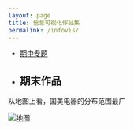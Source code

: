 ```yaml
---
layout: page
title: 信息可视化作品集
permalink: /infovis/
---
```


- [期中专题](https://690244957.github.io/%E6%96%B0%E5%BB%BA%E6%96%87%E4%BB%B6%E5%A4%B9/Tableau.html)

- ## 期末作品
 从地图上看，国美电器的分布范围最广
<div class='tableauPlaceholder' id='viz1515002252874' style='position: relative'>
	<noscript>
		<a href='#'><img alt='地图 ' src='https:&#47;&#47;public.tableau.com&#47;static&#47;images&#47;_1&#47;_18110&#47;sheet0&#47;1_rss.png' style='border: none' /></a>
	</noscript>
	<object class='tableauViz'  style='display:none;'>
		<param name='host_url' value='https%3A%2F%2Fpublic.tableau.com%2F' /> 
		<param name='embed_code_version' value='3' /> <param name='site_root' value='' />
		<param name='name' value='_18110&#47;sheet0' /><param name='tabs' value='no' />
		<param name='toolbar' value='yes' /><param name='static_image' value='https:&#47;&#47;public.tableau.com&#47;static&#47;images&#47;_1&#47;_18110&#47;sheet0&#47;1.png' /> 
		<param name='animate_transition' value='yes' /><param name='display_static_image' value='yes' />
		<param name='display_spinner' value='yes' /><param name='display_overlay' value='yes' />
		<param name='display_count' value='yes' /></object>
</div>                
<script type='text/javascript'>                    
	var divElement = document.getElementById('viz1515002252874');                    
	var vizElement = divElement.getElementsByTagName('object')[0];                    
	vizElement.style.width='100%';vizElement.style.height=(divElement.offsetWidth*0.75)+'px';                    
	var scriptElement = document.createElement('script');                    
	scriptElement.src = 'https://public.tableau.com/javascripts/api/viz_v1.js';                    
	vizElement.parentNode.insertBefore(scriptElement, vizElement);                
</script>
